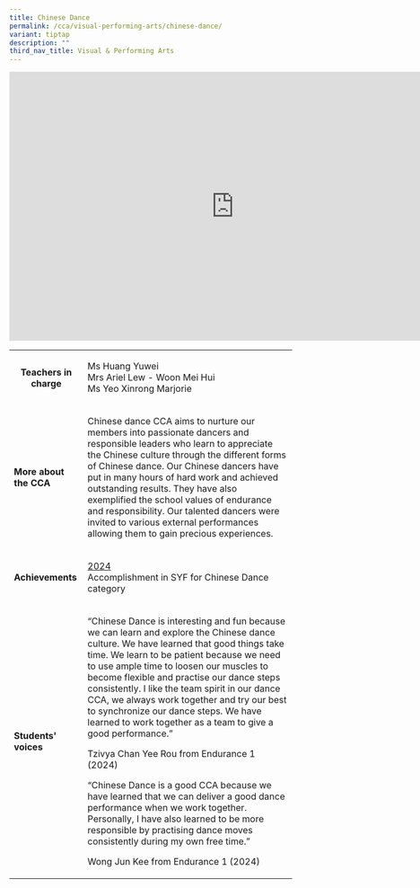 ```yaml
---
title: Chinese Dance
permalink: /cca/visual-performing-arts/chinese-dance/
variant: tiptap
description: ""
third_nav_title: Visual & Performing Arts
---
```

<div class="iframe-wrapper">
<iframe height="479" width="800" allowfullscreen="true" frameborder="0" src="https://docs.google.com/presentation/d/e/2PACX-1vR0Xif3gTsVo0BqfXAe9ld-iHKC6jptlHCDCvBHzyD6Rj1v4lFCsygacCXKUtppXG2hABpuNXiAH9Pn/embed?start=true&amp;loop=true&amp;delayms=3000"></iframe>
</div>
<table style="minWidth: 50px">
<colgroup>
<col>
<col>
</colgroup>
<tbody>
<tr>
<th rowspan="1" colspan="1">
<p><strong>Teachers in charge</strong>
</p>
<p></p>
</th>
<td rowspan="1" colspan="1">
<p>Ms Huang Yuwei
<br>Mrs Ariel Lew - Woon Mei Hui
<br>Ms Yeo Xinrong Marjorie</p>
</td>
</tr>
<tr>
<td rowspan="1" colspan="1">
<p><strong>More about the CCA</strong>
</p>
</td>
<td rowspan="1" colspan="1">
<p>Chinese dance CCA aims to nurture our members into passionate dancers
and responsible leaders who learn to appreciate the Chinese culture through
the different forms of Chinese dance. Our Chinese dancers have put in many
hours of hard work and achieved outstanding results. They have also exemplified
the school values of endurance and responsibility. Our talented dancers
were invited to various external performances allowing them to gain precious
experiences.</p>
</td>
</tr>
<tr>
<td rowspan="1" colspan="1">
<p><strong>Achievements</strong>
</p>
</td>
<td rowspan="1" colspan="1">
<p><u>2024</u>
<br>Accomplishment in SYF for Chinese Dance category</p>
</td>
</tr>
<tr>
<td rowspan="1" colspan="1">
<p><strong>Students' voices</strong>
</p>
</td>
<td rowspan="1" colspan="1">
<p>“Chinese Dance is interesting and fun because we can learn and explore
the Chinese dance culture. We have learned that good things take time.
We learn to be patient because we need to use ample time to loosen our
muscles to become flexible and practise our dance steps consistently. I
like the team spirit in our dance CCA, we always work together and try
our best to synchronize our dance steps. We have learned to work together
as a team to give a good performance.”</p>
<p></p>
<p>Tzivya Chan Yee Rou from Endurance 1 (2024)</p>
<p></p>
<p>“Chinese Dance is a good CCA because we have learned that we can deliver
a good dance performance when we work together. Personally, I have also
learned to be more responsible by practising dance moves consistently during
my own free time.”</p>
<p></p>
<p>Wong Jun Kee from Endurance 1 (2024)</p>
</td>
</tr>
</tbody>
</table>
<p></p>